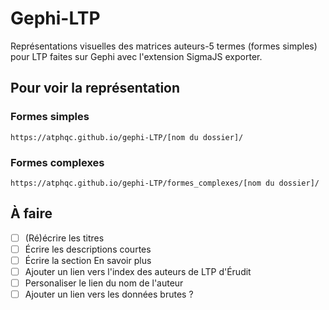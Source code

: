 # Gephi-LTP
Représentations visuelles des matrices auteurs-5 termes (formes simples) pour LTP faites sur Gephi avec l'extension SigmaJS exporter.

## Pour voir la représentation
### Formes simples
```
https://atphqc.github.io/gephi-LTP/[nom du dossier]/
```

### Formes complexes
```
https://atphqc.github.io/gephi-LTP/formes_complexes/[nom du dossier]/
```

## À faire 
- [ ] (Ré)écrire les titres
- [ ] Écrire les descriptions courtes
- [ ] Écrire la section En savoir plus
- [ ] Ajouter un lien vers l'index des auteurs de LTP d'Érudit
- [ ] Personaliser le lien du nom de l'auteur
- [ ] Ajouter un lien vers les données brutes ?
